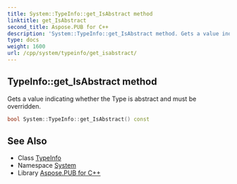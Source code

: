 ```yaml
---
title: System::TypeInfo::get_IsAbstract method
linktitle: get_IsAbstract
second_title: Aspose.PUB for C++
description: 'System::TypeInfo::get_IsAbstract method. Gets a value indicating whether the Type is abstract and must be overridden in C++.'
type: docs
weight: 1600
url: /cpp/system/typeinfo/get_isabstract/
---
```

## TypeInfo::get_IsAbstract method


Gets a value indicating whether the Type is abstract and must be overridden.

```cpp
bool System::TypeInfo::get_IsAbstract() const
```

## See Also

* Class [TypeInfo](../)
* Namespace [System](../../)
* Library [Aspose.PUB for C++](../../../)
